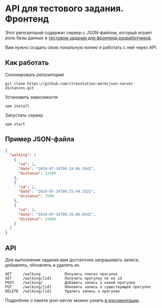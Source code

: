 # API для тестового задания. Фронтенд

Этот репозиторий содержит сервер с JSON-файлом, который играет роль базы данных в [тестовом задании для фронтенд-разработчиков](https://github.com/itrevolution-perm/test-task-frontend).

Вам нужно создать свою локальную копию и работать с ней через API.

## Как работать

Склонировать репозиторий

    git clone https://github.com/itrevolution-perm/json-server-distances.git

Установить зависимости

    npm install

Запустить сервер

    npm start

## Пример JSON-файла

```json
{
  "walking": [
    {
      "id": 1,
      "date": "2019-07-24T09:24:06.364Z",
      "distance": 12500
    },
    {
      "id": 2,
      "date": "2019-07-24T09:25:44.252Z",
      "distance": 7500
    },
    {
      "id": 3,
      "date": "2019-07-24T09:35:06.654Z",
      "distance": 21000
    }
  ]
}
```

## API

Для выполнения задания вам достаточно запрашивать записи, добавлять, обновлять и удалять их.

```
GET     /walking           Получить список прогулок
GET     /walking/[id]      Получить прогулку по ее id
POST    /walking/          Добавить запись о новой прогулке
PUT     /walking/[id]      Обновить запись о существующей прогулке
DELETE  /walking/[id]      Удалить запись о прогулке
```

Подробнее о пакете json-server можно узнать [в документации](https://github.com/typicode/json-server/).
